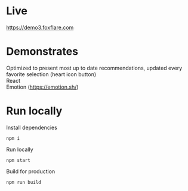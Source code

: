 # Live
https://demo3.foxflare.com

# Demonstrates
Optimized to present most up to date recommendations, updated every favorite selection (heart icon button)  
React  
Emotion (https://emotion.sh/)  


# Run locally
Install dependencies
```
npm i
```
Run locally
```
npm start
```
Build for production
```
npm run build
```
